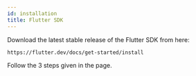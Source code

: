 ```yaml
---
id: installation
title: Flutter SDK
---
```


Download the latest stable release of the Flutter SDK from here:

```
https://flutter.dev/docs/get-started/install
```

Follow the 3 steps given in the page.
